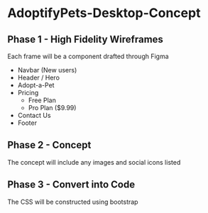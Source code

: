 # AdoptifyPets-Desktop-Concept
## Phase 1 - High Fidelity Wireframes
Each frame will be a component drafted through Figma
  - Navbar (New users)
  - Header / Hero
  - Adopt-a-Pet
  - Pricing
      - Free Plan
      - Pro Plan ($9.99)
  - Contact Us
  - Footer
    
## Phase 2 - Concept
The concept will include any images and social icons listed
## Phase 3 - Convert into Code
The CSS will be constructed using bootstrap
